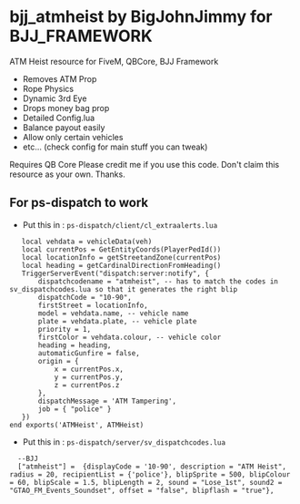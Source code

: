 # bjj_atmheist by BigJohnJimmy for BJJ_FRAMEWORK
ATM Heist resource for FiveM, QBCore, BJJ Framework

- Removes ATM Prop
- Rope Physics
- Dynamic 3rd Eye
- Drops money bag prop
- Detailed Config.lua
- Balance payout easily
- Allow only certain vehicles
- etc... (check config for main stuff you can tweak)


Requires QB Core
Please credit me if you use this code. Don't claim this resource as your own. Thanks.

## For ps-dispatch to work
 
 
  - Put this in : `ps-dispatch/client/cl_extraalerts.lua`
 ```local function ATMHeist(veh)
    local vehdata = vehicleData(veh)
    local currentPos = GetEntityCoords(PlayerPedId())
    local locationInfo = getStreetandZone(currentPos)
    local heading = getCardinalDirectionFromHeading()
    TriggerServerEvent("dispatch:server:notify", {
        dispatchcodename = "atmheist", -- has to match the codes in sv_dispatchcodes.lua so that it generates the right blip
        dispatchCode = "10-90",
        firstStreet = locationInfo,
        model = vehdata.name, -- vehicle name
        plate = vehdata.plate, -- vehicle plate
        priority = 1,
        firstColor = vehdata.colour, -- vehicle color
        heading = heading,
        automaticGunfire = false,
        origin = {
            x = currentPos.x,
            y = currentPos.y,
            z = currentPos.z
        },
        dispatchMessage = 'ATM Tampering',
        job = { "police" }
    })
end exports('ATMHeist', ATMHeist)
```

  - Put this in : `ps-dispatch/server/sv_dispatchcodes.lua`
  ```
  	--BJJ
	["atmheist"] =  {displayCode = '10-90', description = "ATM Heist", radius = 20, recipientList = {'police'}, blipSprite = 500, blipColour = 60, blipScale = 1.5, blipLength = 2, sound = "Lose_1st", sound2 = "GTAO_FM_Events_Soundset", offset = "false", blipflash = "true"},
  ```
